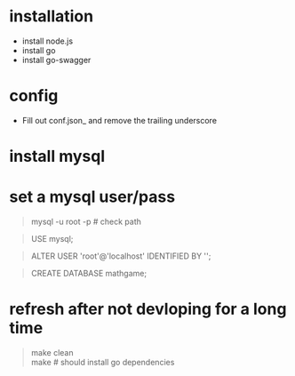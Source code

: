 # installation
- install node.js
- install go
- install go-swagger

# config
- Fill out conf.json_ and remove the trailing underscore

# install mysql

# set a mysql user/pass
> mysql -u root -p # check path

> USE mysql;

> ALTER USER 'root'@'localhost' IDENTIFIED BY '<PASSWORD>';

> CREATE DATABASE mathgame;

# refresh after not devloping for a long time
> make clean  
> make # should install go dependencies
